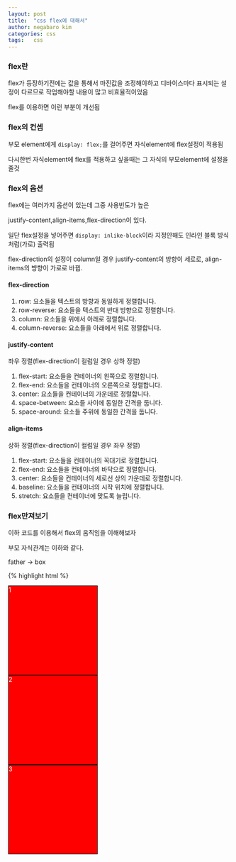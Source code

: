 ```yaml
---
layout: post
title:  "css flex에 대해서"
author: negabaro kim
categories: css
tags:	css
---
```


### flex란

flex가 등장하기전에는 값을 통해서 마진값을 조정해야하고 
디바이스마다 표시되는 설정이 다르므로 작업해야할 내용이 많고 비효율적이었음


flex를 이용하면 이런 부분이 개선됨



### flex의 컨셉

부모 element에게 ```display: flex;```를 걸어주면  자식element에 flex설정이 적용됨

다시한번 자식element에 flex를 적용하고 싶을때는 그 자식의 부모element에 설정을 줄것


### flex의 옵션


flex에는 여러가지 옵션이 있는데 그중 사용빈도가 높은

justify-content,align-items,flex-direction이 있다.

일단 flex설정을 넣어주면 ```display: inlike-block```이라 지정안해도 인라인 블록 방식처럼(가로) 출력됨

flex-direction의 설정이 column일 경우 justify-content의 방향이 세로로, align-items의 뱡향이 가로로 바뀜.


#### flex-direction
 
1. row: 요소들을 텍스트의 방향과 동일하게 정렬합니다.
2. row-reverse: 요소들을 텍스트의 반대 방향으로 정렬합니다.
3. column: 요소들을 위에서 아래로 정렬합니다.
4. column-reverse: 요소들을 아래에서 위로 정렬합니다.

#### justify-content

좌우 정렬(flex-direction이 컬럼일 경우 상하 정렬)

1. flex-start: 요소들을 컨테이너의 왼쪽으로 정렬합니다.
2. flex-end: 요소들을 컨테이너의 오른쪽으로 정렬합니다.
3. center: 요소들을 컨테이너의 가운데로 정렬합니다.
4. space-between: 요소들 사이에 동일한 간격을 둡니다.
5. space-around: 요소들 주위에 동일한 간격을 둡니다.



#### align-items
 
 
상하 정렬(flex-direction이 컬럼일 경우 좌우 정렬)
 
1. flex-start: 요소들을 컨테이너의 꼭대기로 정렬합니다.
2. flex-end: 요소들을 컨테이너의 바닥으로 정렬합니다.
3. center: 요소들을 컨테이너의 세로선 상의 가운데로 정렬합니다.
4. baseline: 요소들을 컨테이너의 시작 위치에 정렬합니다.
5. stretch: 요소들을 컨테이너에 맞도록 늘립니다.




### flex만져보기 

이하 코드를 이용해서 flex의 움직임을 이해해보자

부모 자식관계는 이하와 같다.

father -> box 


{% highlight html %}
<!DOCTYPE html>
<html lang="en">
<head>
  <meta charset="UTF-8">
  <meta name="viewport" content="width=device-width, initial-scale=1.0">
  <meta http-equiv="X-UA-Compatible" content="ie=edge">
  <title>Flex</title>
  <style>
  html,body{
    height: 100%;
  }
  .father{
    height: 100%;
  }
  .box{
    background-color: red;
    width: 200px;
    height: 200px;
    border:1px solid black;
    color:white;
  }
  </style>
</head>
<body>
  <div class="father">
    <div class="box">1</div>
    <div class="box">2</div>
    <div class="box">3</div>
  </div>
</body>
</html>
{% endhighlight %}

#### justify-content: flex-start;

요소들을 컨테이너의 왼쪽으로 정렬(디폴트 설정임)

{% highlight html %}
justify-content: flex-start;
{% endhighlight %}

![image](https://user-images.githubusercontent.com/4640346/40274526-87524a28-5c13-11e8-8e57-a9a7110f2125.png)


#### justify-content: flex-end;

요소들을 컨테이너의 오른쪽으로 정렬

{% highlight html %}
justify-content: flex-end;
{% endhighlight %}

![image](https://user-images.githubusercontent.com/4640346/40272535-b65ffe48-5be9-11e8-851c-3fdf30712b5d.png)

#### justify-content: space-around;

요소들 주위에 동일한 간격을 둠

{% highlight html %}
justify-content: space-around;
{% endhighlight %}

![flex-justify-space-around](https://user-images.githubusercontent.com/4640346/40272993-1d0ed502-5bf3-11e8-93bc-bc8169ec193e.gif)

space-around는 가장 왼쪽,오른쪽 에도 간격이 있다.

#### justify-content: space-between;

요소들 사이에 동일한 간격을 둠
 
{% highlight html %}
justify-content: space-between;
{% endhighlight %}

![flex-justify-space-between](https://user-images.githubusercontent.com/4640346/40273000-282e4422-5bf3-11e8-96d2-de26e71a6927.gif)

space-around와의 차이는 가장 왼쪽,오른쪽의 간격이 없다는걸 알 수 있다.


---------------------------


#### align-items: center;

요소들을 컨테이너의 세로선 상의 가운데로 정렬


{% highlight html %}
align-items: center;
{% endhighlight %}

![image](https://user-images.githubusercontent.com/4640346/40274686-f19922c2-5c17-11e8-832d-7f32301bcc78.png)

#### align-items: flex-start;

요소들을 컨테이너의 꼭대기로 정렬(디폴트 설정)
{% highlight html %}
align-items: flex-start;
{% endhighlight %}

![image](https://user-images.githubusercontent.com/4640346/40274687-17ee6c16-5c18-11e8-877f-5be3b88499c4.png)

#### align-items: flex-end;

요소들을 컨테이너의 바닥으로 정렬

{% highlight html %}
align-items: flex-end;
{% endhighlight %}

![image](https://user-images.githubusercontent.com/4640346/40274690-28447aec-5c18-11e8-8c7b-d70f8650fad0.png)


---------------------------



다음은 ```flex-direction: column``` 설정에 대해 알아보자


#### 디폴트 설정

이하 코드를 기준으로 동작확인을 해보자.
먼저 아무것도 설정안해줬을 경우 

{% highlight html %}
<!DOCTYPE html>
<html lang="en">
<head>
  <meta charset="UTF-8">
  <meta name="viewport" content="width=device-width, initial-scale=1.0">
  <meta http-equiv="X-UA-Compatible" content="ie=edge">
  <title>Flex</title>
  <style>
  html,body{
    height: 100%;
  }
  .father{
    height: 100%;
  }
  .box{
    background-color: red;
    width: 200px;
    height: 200px;
    border:1px solid black;
    color:white;
  }
  </style>
</head>
<body>
  <div class="father">
    <div class="box">1</div>
    <div class="box">2</div>
    <div class="box">3</div>
    <div class="box">4</div>
    <div class="box">5</div>
    <div class="box">6</div>
    <div class="box">7</div>
    <div class="box">8</div>
    <div class="box">9</div>
    <div class="box">10</div>
  </div>
</body>
</html>
{% endhighlight %}


![no-flex](https://user-images.githubusercontent.com/4640346/40272967-976a8004-5bf2-11e8-86a8-b7b75ff3849b.gif)

이렇게 세로로 박스가 표시됨
화면 크기를 줄여도 크기가 줄어들지 않음.


#### display: flex;

flex설정을 주면 

{% highlight html %}
.father{
  height: 100%;
  display: flex;
}
{% endhighlight %}


![flex](https://user-images.githubusercontent.com/4640346/40272974-be2779b8-5bf2-11e8-8cae-c056c4b3163c.gif)

가로로 박스가 표시됨 
그리고 화면을 줄이면 크기에 맞게 박스도 작아짐

#### display: flex +  flex-direction: column;

여기서 ```flex-direction: column``` 설정을 더해주면

다시 세로로 바뀜 디폴트 설정과의 차이는 화면을 줄이면 크기에 맞게 박스가 작아짐

{% highlight html %}
.father{
  height: 100%;
  display: flex;
  flex-direction: column;
}
{% endhighlight %}

![flex-add-column](https://user-images.githubusercontent.com/4640346/40272981-e734a772-5bf2-11e8-934c-6f008a0a0c90.gif)


#### flex-direction: column이 적용된순간 align-items과justify-content의 반대가됨

flex-direction: column이 적용된순간 align-items은 좌우 -> 상하 정렬로
justify-content은 상하 -> 좌우 정렬로 바뀌게됨


### flex공부에 도움이 되는 사이트

http://flexboxfroggy.com/#ko
